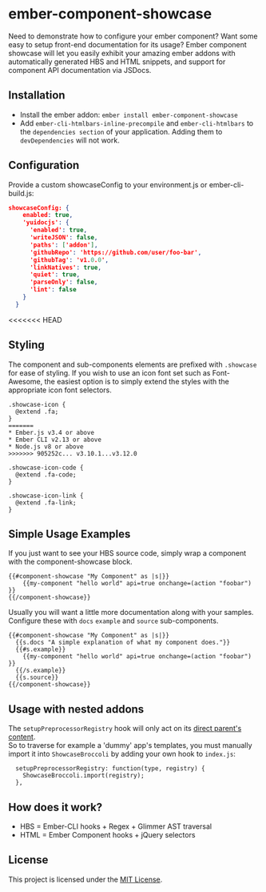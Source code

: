 # ember-component-showcase

Need to demonstrate how to configure your ember component?  Want some easy to setup front-end documentation for its usage?  Ember component showcase will let you easily exhibit your amazing ember addons with automatically generated HBS and HTML snippets, and support for component API documentation via JSDocs.

## Installation

* Install the ember addon: `ember install ember-component-showcase`
* Add `ember-cli-htmlbars-inline-precompile` and `ember-cli-htmlbars` to the `dependencies section` of your application.  Adding them to `devDependencies` will not work.

## Configuration

Provide a custom showcaseConfig to your environment.js or ember-cli-build.js:
``` json
showcaseConfig: {
    enabled: true,
    'yuidocjs': {
      'enabled': true,
      'writeJSON': false,
      'paths': ['addon'],
      'githubRepo': 'https://github.com/user/foo-bar',
      'githubTag': 'v1.0.0',
      'linkNatives': true,
      'quiet': true,
      'parseOnly': false,
      'lint': false
    }
  }
```

<<<<<<< HEAD
## Styling
The component and sub-components elements are prefixed with `.showcase` for ease of styling.
If you wish to use an icon font set such as Font-Awesome, the easiest option is to simply extend the styles with the appropriate icon font selectors.
```
.showcase-icon {
  @extend .fa;
}
=======
* Ember.js v3.4 or above
* Ember CLI v2.13 or above
* Node.js v8 or above
>>>>>>> 905252c... v3.10.1...v3.12.0

.showcase-icon-code {
  @extend .fa-code;
}

.showcase-icon-link {
  @extend .fa-link;
}
```

## Simple Usage Examples
If you just want to see your HBS source code, simply wrap a component with the component-showcase block.
```
{{#component-showcase "My Component" as |s|}}
    {{my-component "hello world" api=true onchange=(action "foobar") }}
{{/component-showcase}}
```

Usually you will want a little more documentation along with your samples.  Configure these with `docs` `example` and `source` sub-components.
```
{{#component-showcase "My Component" as |s|}}
  {{s.docs "A simple explanation of what my component does."}}
  {{#s.example}}
    {{my-component "hello world" api=true onchange=(action "foobar") }}
  {{/s.example}}
  {{s.source}}
{{/component-showcase}}
```

## Usage with nested addons
The `setupPreprocessorRegistry` hook will only act on its [direct parent's content](https://github.com/ember-cli/ember-cli/issues/6670).  
So to traverse for example a 'dummy' app's templates, you must manually import it into `ShowcaseBroccoli` by adding your own hook to `index.js`:
```
  setupPreprocessorRegistry: function(type, registry) {
    ShowcaseBroccoli.import(registry);
  },
```



## How does it work?

* HBS = Ember-CLI hooks + Regex + Glimmer AST traversal
* HTML = Ember Component hooks + jQuery selectors

License
------------------------------------------------------------------------------

This project is licensed under the [MIT License](LICENSE.md).
